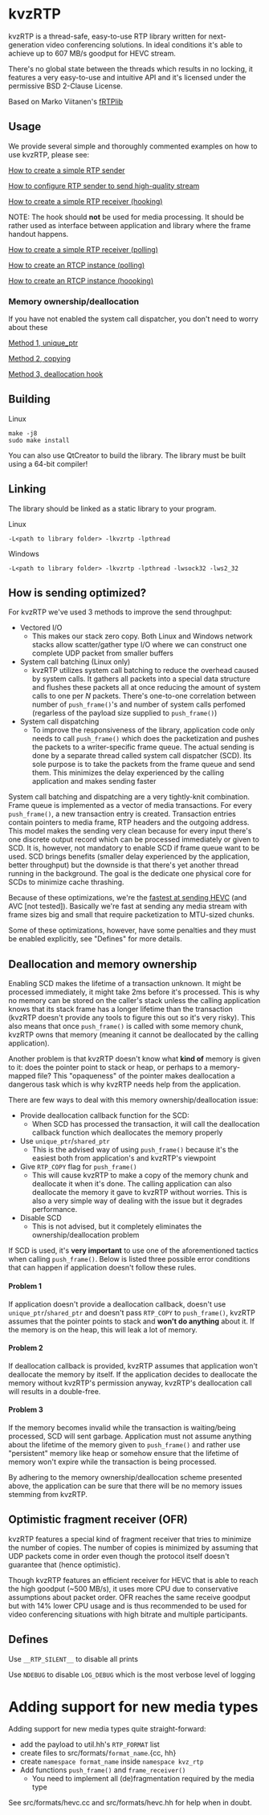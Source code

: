 # kvzRTP

kvzRTP is a thread-safe, easy-to-use RTP library written for next-generation video conferencing solutions. In ideal conditions it's able to achieve up to 607 MB/s goodput for HEVC stream.

There's no global state between the threads which results in no locking, it features a very easy-to-use and intuitive API and it's licensed under the permissive BSD 2-Clause License.

Based on Marko Viitanen's [fRTPlib](https://github.com/fador/fRTPlib)

## Usage

We provide several simple and thoroughly commented examples on how to use kvzRTP, please see:

[How to create a simple RTP sender](examples/simple/rtp/sending.cc)

[How to configure RTP sender to send high-quality stream](examples/simple/rtp/sending_hq.cc)

[How to create a simple RTP receiver (hooking)](examples/simple/rtp/receiving_hook.cc)

NOTE: The hook should **not** be used for media processing. It should be rather used as interface between application and library where the frame handout happens.

[How to create a simple RTP receiver (polling)](examples/simple/rtp/receiving_poll.cc)

[How to create an RTCP instance (polling)](examples/simple/rtcp/rtcp_poll.cc)

[How to create an RTCP instance (hoooking)](examples/simple/rtcp/rtcp_hook.cc)

### Memory ownership/deallocation

If you have not enabled the system call dispatcher, you don't need to worry about these

[Method 1, unique_ptr](examples/simple/rtp/deallocation_1.cc)

[Method 2, copying](examples/simple/rtp/deallocation_2.cc)

[Method 3, deallocation hook](examples/simple/rtp/deallocation_3.cc)

## Building

Linux
```
make -j8
sudo make install
```

You can also use QtCreator to build the library. The library must be built using a 64-bit compiler!

## Linking

The library should be linked as a static library to your program.

Linux

`-L<path to library folder> -lkvzrtp -lpthread`

Windows

`-L<path to library folder> -lkvzrtp -lpthread -lwsock32 -lws2_32`

## How is sending optimized?

For kvzRTP we've used 3 methods to improve the send throughput:
* Vectored I/O
   * This makes our stack zero copy. Both Linux and Windows network stacks allow scatter/gather type I/O where we can construct one complete UDP packet from smaller buffers
* System call batching (Linux only)
   * kvzRTP utilizes system call batching to reduce the overhead caused by system calls. It gathers all packets into a special data structure and flushes these packets all at once reducing the amount of system calls to one per _N_ packets. There's one-to-one correlation between number of `push_frame()`'s and number of system calls perfomed (regarless of the payload size supplied to `push_frame()`)
* System call dispatching
   * To improve the responsiveness of the library, application code only needs to call `push_frame()` which does the packetization and pushes the packets to a writer-specific frame queue. The actual sending is done by a separate thread called system call dispatcher (SCD). Its sole purpose is to take the packets from the frame queue and send them. This minimizes the delay experienced by the calling application and makes sending faster

System call batching and dispatching are a very tightly-knit combination. Frame queue is implemented as a vector of media transactions. For every `push_frame()`, a new transaction entry is created. Transaction entries contain pointers to media frame, RTP headers and the outgoing address.
This model makes the sending very clean because for every input there's one discrete output record which can be processed immediately or given to SCD. It is, however, not mandatory to enable SCD if frame queue want to be used. SCD brings benefits (smaller delay experienced by the application, better throughput) but the downside is that there's yet another thread running in the background. The goal is the dedicate one physical core for SCDs to minimize cache thrashing.

Because of these optimizations, we're the [fastest at sending HEVC](https://google.com) (and AVC [not tested]). Basically we're fast at sending any media stream with frame sizes big and small that require packetization to MTU-sized chunks.

Some of these optimizations, however, have some penalties and they must be enabled explicitly, see "Defines" for more details.

## Deallocation and memory ownership

Enabling SCD makes the lifetime of a transaction unknown. It might be processed immediately, it might take 2ms before it's processed. This is why no memory can be stored on the caller's stack unless the calling application knows that its stack frame has a longer lifetime than the transaction (kvzRTP doesn't provide any tools to figure this out so it's very risky). This also means that once `push_frame()` is called with some memory chunk, kvzRTP owns that memory (meaning it cannot be deallocated by the calling application).

Another problem is that kvzRTP doesn't know what **kind of** memory is given to it: does the pointer point to stack or heap, or perhaps to a memory-mapped file? This "opaqueness" of the pointer makes deallocation a dangerous task which is why kvzRTP needs help from the application.

There are few ways to deal with this memory ownership/deallocation issue:
* Provide deallocation callback function for the SCD:
   * When SCD has processed the transaction, it will call the deallocation callback function which deallocates the memory properly
* Use `unique_ptr`/`shared_ptr`
   * This is the advised way of using `push_frame()` because it's the easiest both from application's and kvzRTP's viewpoint
* Give `RTP_COPY` flag for `push_frame()`
   * This will cause kvzRTP to make a copy of the memory chunk and deallocate it when it's done. The calling application can also deallocate the memory it gave to kvzRTP without worries. This is also a very simple way of dealing with the issue but it degrades performance.
* Disable SCD
   * This is not advised, but it completely eliminates the ownership/deallocation problem

If SCD is used, it's **very important** to use one of the aforementioned tactics when calling `push_frame()`. Below is listed three possible error conditions that can happen if application doesn't follow these rules.

#### Problem 1
If application doesn't provide a deallocation callback, doesn't use `unique_ptr`/`shared_ptr` and doesn't pass `RTP_COPY` to `push_frame()`, kvzRTP assumes that the pointer points to stack and **won't do anything** about it. If the memory is on the heap, this will leak a lot of memory.

#### Problem 2
If deallocation callback is provided, kvzRTP assumes that application won't deallocate the memory by itself. If the application decides to deallocate the memory without kvzRTP's permission anyway, kvzRTP's deallocation call will results in a double-free.

#### Problem 3
If the memory becomes invalid while the transaction is waiting/being processed, SCD will sent garbage. Application must not assume anything about the lifetime of the memory given to `push_frame()` and rather use "persistent" memory like heap or somehow ensure that the lifetime of memory won't expire while the transaction is being processed.

By adhering to the memory ownership/deallocation scheme presented above, the application can be sure that there will be no memory issues stemming from kvzRTP.

## Optimistic fragment receiver (OFR)

kvzRTP features a special kind of fragment receiver that tries to minimize the number of copies. The number of copies is minimized by assuming that UDP packets come in order even though the protocol itself doesn't guarantee that (hence optimistic).

Though kvzRTP features an efficient receiver for HEVC that is able to reach the high goodput (~500 MB/s), it uses more CPU due to conservative assumptions about packet order. OFR reaches the same receive goodput but with 14% lower CPU usage and is thus recommended to be used for video conferencing situations with high bitrate and multiple participants.

## Defines

Use `__RTP_SILENT__` to disable all prints

Use `NDEBUG` to disable `LOG_DEBUG` which is the most verbose level of logging

# Adding support for new media types

Adding support for new media types quite straight-forward:
* add the payload to util.hh's `RTP_FORMAT` list
* create files to src/formats/`format_name`.{cc, hh}
* create `namespace format_name` inside `namespace kvz_rtp`
* Add functions `push_frame()` and `frame_receiver()`
   * You need to implement all (de)fragmentation required by the media type

See src/formats/hevc.cc and src/formats/hevc.hh for help when in doubt.

